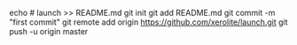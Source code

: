 echo # launch >> README.md
git init
git add README.md
git commit -m "first commit"
git remote add origin https://github.com/xerolite/launch.git
git push -u origin master
